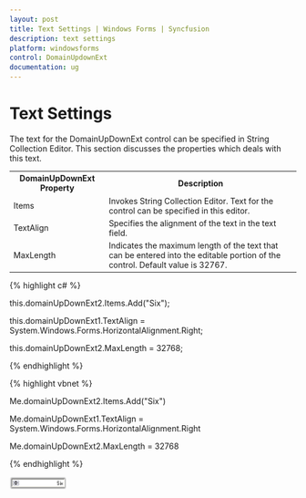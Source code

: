 ```yaml
---
layout: post
title: Text Settings | Windows Forms | Syncfusion
description: text settings
platform: windowsforms
control: DomainUpdownExt 
documentation: ug
---
```

# Text Settings

The text for the DomainUpDownExt control can be specified in String Collection Editor. This section discusses the properties which deals with this text.


<table>
<tr>
<th>
DomainUpDownExt Property</th><th>
Description</th></tr>
<tr>
<td>
Items</td><td>
Invokes String Collection Editor. Text for the control can be specified in this editor.</td></tr>
<tr>
<td>
TextAlign</td><td>
Specifies the alignment of the text in the text field.</td></tr>
<tr>
<td>
MaxLength</td><td>
Indicates the maximum length of the text that can be entered into the editable portion of the control. Default value is 32767.</td></tr>
</table>




{% highlight c# %}

this.domainUpDownExt2.Items.Add("Six");

this.domainUpDownExt1.TextAlign = System.Windows.Forms.HorizontalAlignment.Right;

this.domainUpDownExt2.MaxLength = 32768;


{% endhighlight  %}

{% highlight vbnet %}





Me.domainUpDownExt2.Items.Add("Six")

Me.domainUpDownExt1.TextAlign = System.Windows.Forms.HorizontalAlignment.Right

Me.domainUpDownExt2.MaxLength = 32768


{% endhighlight %}

![](DomainUpdownExt_images/Overview_img423.png) 

